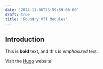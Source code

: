 ```yaml
---
date: '2024-11-06T23:59:59-06:00'
draft: true
title: 'Foundry VTT Modules'
---
```

## Introduction

This is **bold** text, and this is *emphasized* text.

Visit the [Hugo](https://gohugo.io) website!
